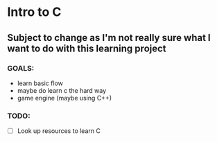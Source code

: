 # Intro to C

## Subject to change as I'm not really sure what I want to do with this learning project

### GOALS:
- learn basic flow
- maybe do learn c the hard way
- game engine (maybe using C++)

### TODO:
- [ ] Look up resources to learn C